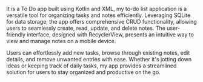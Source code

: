 It is a To Do app built using Kotlin and XML, my to-do list application is a versatile tool for organizing tasks and notes efficiently.
Leveraging SQLite for data storage, the app offers comprehensive CRUD functionality, allowing users to seamlessly create, read, update, and delete notes. The user-friendly interface, designed with RecyclerView, presents an intuitive way to view and manage notes on a mobile device.

Users can effortlessly add new tasks, browse through existing notes, edit details, and remove unwanted entries with ease. Whether it's jotting down ideas or keeping track of daily tasks, my app provides a streamlined solution for users to stay organized and productive on the go.
